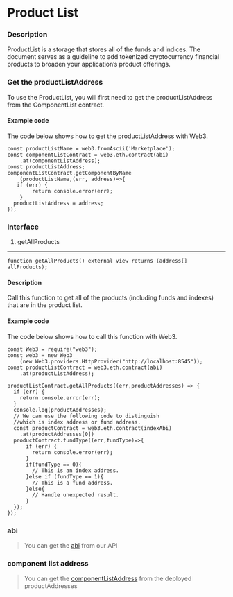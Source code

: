 Product List
============

### Description

ProductList is a storage that stores all of the funds and indices. The document serves as a guideline to add tokenized cryptocurrency financial products to broaden your application’s product offerings.

### Get the productListAddress

To use the ProductList, you will first need to get the productListAddress from the ComponentList contract.

#### Example code

The code below shows how to get the productListAddress with Web3.

``` {.sourceCode .javascript}
const productListName = web3.fromAscii('Marketplace');
const componentListContract = web3.eth.contract(abi)
    .at(componentListAddress);
const productListAddress;
componentListContract.getComponentByName
    (productListName,(err, address)=>{
   if (err) {
        return console.error(err);
    }
  productListAddress = address;
});
```

### Interface

1. getAllProducts
-----------------

``` {.sourceCode .javascript}
function getAllProducts() external view returns (address[] allProducts);
```

#### Description

Call this function to get all of the products (including funds and indexes) that are in the product list.

#### Example code

The code below shows how to call this function with Web3.

``` {.sourceCode .javascript}
const Web3 = require("web3");
const web3 = new Web3
    (new Web3.providers.HttpProvider("http://localhost:8545"));
const productListContract = web3.eth.contract(abi)
    .at(productListAddress);

productListContract.getAllProducts((err,productAddresses) => {
  if (err) {
    return console.error(err);
  }
  console.log(productAddresses);
  // We can use the following code to distinguish
  //which is index address or fund address.
  const productContract = web3.eth.contract(indexAbi)
    .at(productAddresses[0])
  productContract.fundType((err,fundType)=>{
      if (err) {
        return console.error(err);
      }
      if(fundType == 0){
        // This is an index address.
      }else if (fundType == 1){
        // This is a fund address.
      }else{
        // Handle unexpected result.
      }
  });
});
```

### abi

> You can get the [abi](../api.html) from our API

### component list address

> You can get the [componentListAddress](../deployedaddress.html) from the deployed productAddresses
